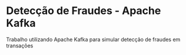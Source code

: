 # Detecção de Fraudes - Apache Kafka

Trabalho utilizando Apache Kafka para simular detecção de fraudes em transações
